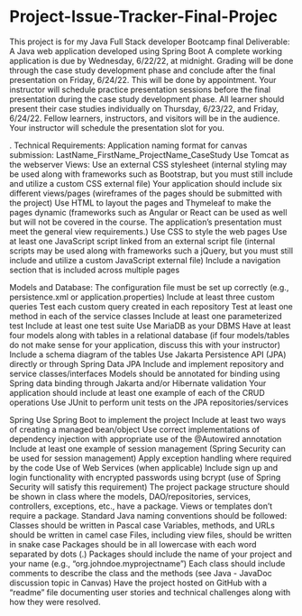 # Project-Issue-Tracker-Final-Projec
This project is for my Java Full Stack developer Bootcamp final 
Deliverable: A Java web application developed using Spring Boot
A complete working application is due by Wednesday, 6/22/22, at midnight.
Grading will be done through the case study development phase and conclude after the final presentation on Friday, 6/24/22. This will be done by appointment. 
Your instructor will schedule practice presentation sessions before the final presentation during the case study development phase.
All learner should present their case studies individually on Thursday, 6/23/22, and Friday, 6/24/22. Fellow learners, instructors, and visitors will be in the audience. Your instructor will schedule the presentation slot for you.


.
Technical Requirements:
Application naming format for canvas submission: LastName_FirstName_ProjectName_CaseStudy
Use Tomcat as the webserver
Views:
Use an external CSS stylesheet (internal styling may be used along with frameworks such as Bootstrap, but you must still include and utilize a custom CSS external file)
Your application should include six different views/pages (wireframes of the pages should be submitted with the project)
Use HTML to layout the pages and Thymeleaf to make the pages dynamic (frameworks such as Angular or React can be used as well but will not be covered in the course. The application’s presentation must meet the general view requirements.)
Use CSS to style the web pages
Use at least one JavaScript script linked from an external script file (internal scripts may be used along with frameworks such a jQuery, but you must still include and utilize a custom JavaScript external file)
Include a navigation section that is included across multiple pages


Models and Database:
The configuration file must be set up correctly (e.g., persistence.xml or application.properties)
Include at least three custom queries
Test each custom query created in each repository
Test at least one method in each of the service classes
Include at least one parameterized test
Include at least one test suite
Use MariaDB as your DBMS
Have at least four models along with tables in a relational database (if four models/tables do not make sense for your application, discuss this with your instructor)
Include a schema diagram of the tables
Use Jakarta Persistence API (JPA) directly or through Spring Data JPA
Include and implement repository and service classes/interfaces
Models should be annotated for binding using Spring data binding through Jakarta and/or Hibernate validation
Your application should include at least one example of each of the CRUD operations
Use JUnit to perform unit tests on the JPA repositories/services

Spring
Use Spring Boot to implement the project
Include at least two ways of creating a managed bean/object
Use correct implementations of dependency injection with appropriate use of the @Autowired annotation
Include at least one example of session management (Spring Security can be used for session management)
Apply exception handling where required by the code
Use of Web Services (when applicable)
Include sign up and login functionality with encrypted passwords using bcrypt (use of Spring Security will satisfy this requirement)
The project package structure should be shown in class where the models, DAO/repositories, services, controllers, exceptions, etc., have a package. Views or templates don’t require a package.
Standard Java naming conventions should be followed:
Classes should be written in Pascal case
Variables, methods, and URLs should be written in camel case
Files, including view files, should be written in snake case
Packages should be in all lowercase with each word separated by dots (.)
Packages should include the name of your project and your name (e.g., “org.johndoe.myprojectname”)
Each class should include comments to describe the class and the methods (see Java - JavaDoc discussion topic in Canvas)
Have the project hosted on GitHub with a “readme” file documenting user stories and technical challenges along with how they were resolved.
